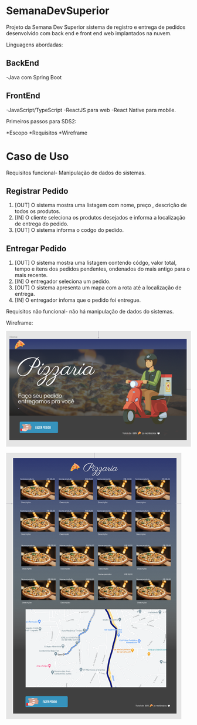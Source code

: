 # SemanaDevSuperior
Projeto da Semana Dev Superior sistema de registro e entrega de pedidos
desenvolvido com back end e front end web implantados na nuvem.


Linguagens abordadas:

## BackEnd
-Java com Spring Boot

## FrontEnd

-JavaScript/TypeScript 
-ReactJS para web
-React Native para mobile.


Primeiros passos para SDS2:

*Escopo
*Requisitos
*Wireframe   

# Caso de Uso 
Requisitos funcional- Manipulação de dados do sistemas.

## Registrar Pedido
1. [OUT]  O sistema mostra uma listagem com nome, preço , descrição de todos os produtos.
2. [IN]   O cliente seleciona os produtos desejados e informa a localização de entrega do pedido.
3. [OUT]  O sistema informa o codgo do pedido.

## Entregar Pedido
1. [OUT]  O sistema mostra uma listagem contendo códgo, valor total, tempo e itens dos pedidos pendentes, ondenados do mais antigo para o mais recente.
2. [IN]   O entregador seleciona um pedido.
3. [OUT]  O sistema apresenta um mapa com a rota até a localização de entrega.
4. [IN]   O entregador infoma que o pedido foi entregue.


Requisitos não funcional- não há manipulação de dados do sistemas.


Wireframe:

![Primeira tela](https://raw.githubusercontent.com/PaulaSena/SemanaDevSuperior/main/tela1.PNG "Home")

![Segunda tela](https://raw.githubusercontent.com/PaulaSena/SemanaDevSuperior/main/tela2.PNG "Home")



